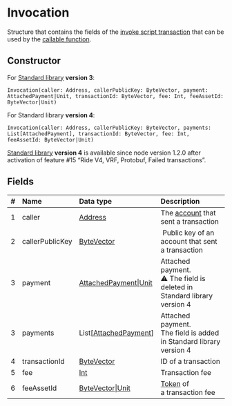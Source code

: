 # Invocation

Structure that contains the fields of the [invoke script transaction](/en/blockchain/transaction-type/invoke-script-transaction) that can be used by the [callable function](/en/ride/functions/callable-function).

## Constructor

For [Standard library](/en/ride/script/standard-library) **version 3**:

```ride
Invocation(caller: Address, callerPublicKey: ByteVector, payment: AttachedPayment|Unit, transactionId: ByteVector, fee: Int, feeAssetId: ByteVector|Unit)
```

For Standard library **version 4**:

```ride
Invocation(caller: Address, callerPublicKey: ByteVector, payments: List[AttachedPayment], transactionId: ByteVector, fee: Int, feeAssetId: ByteVector|Unit)
```

[Standard library](/en/ride/script/standard-library) **version 4** is available since node version 1.2.0 after activation of feature #15 “Ride V4, VRF, Protobuf, Failed transactions”.

## Fields

|   #   | Name | Data type | Description |
| :--- | :--- | :--- | :--- |
| 1 | caller | [Address](/en/ride/structures/common-structures/address) |  The [account](/en/blockchain/account/) that sent a transaction |
| 2 | callerPublicKey | [ByteVector](/en/ride/data-types/byte-vector) | Public key of an account that sent a transaction |
| 3 | payment | [AttachedPayment](/en/ride/structures/common-structures/attached-payment)&#124;[Unit](/en/ride/data-types/unit) | Attached payment.<br>:warning: The field is deleted in Standard library version 4 |
| 3 | payments | List[[AttachedPayment](/en/ride/structures/common-structures/attached-payment)] | Attached payment.<br>The field is added in Standard library version 4 |
| 4 | transactionId | [ByteVector](/en/ride/data-types/byte-vector) | ID of a transaction |
| 5 | fee | [Int](/en/ride/data-types/int) | Transaction fee |
| 6 | feeAssetId | [ByteVector](/en/ride/data-types/byte-vector)&#124;[Unit](/en/ride/data-types/unit) | [Token](/en/blockchain/token/) of a transaction fee |
